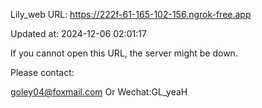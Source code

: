 Lily_web URL: https://222f-61-165-102-156.ngrok-free.app

Updated at: 2024-12-06 02:01:17

If you cannot open this URL, the server might be down.

Please contact: 

goley04@foxmail.com Or Wechat:GL_yeaH